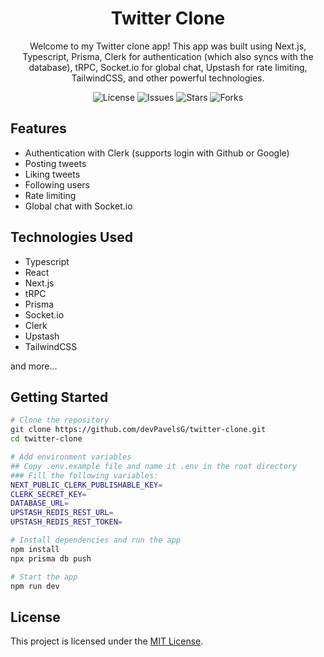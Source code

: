 <h1 align="center">Twitter Clone</h1>

<p align="center">Welcome to my Twitter clone app! This app was built using Next.js, Typescript, Prisma, Clerk for authentication (which also syncs with the database), tRPC, Socket.io for global chat, Upstash for rate limiting, TailwindCSS, and other powerful technologies.</p>

<p align="center">
  <img src="https://img.shields.io/github/license/devPavelsG/twitter-clone?style=for-the-badge" alt="License"/>
  <img src="https://img.shields.io/github/issues/devPavelsG/twitter-clone?style=for-the-badge" alt="Issues"/>
  <img src="https://img.shields.io/github/stars/devPavelsG/twitter-clone?style=for-the-badge" alt="Stars"/>
  <img src="https://img.shields.io/github/forks/devPavelsG/twitter-clone?style=for-the-badge" alt="Forks"/>
</p>

## Features

- Authentication with Clerk (supports login with Github or Google)
- Posting tweets
- Liking tweets
- Following users
- Rate limiting
- Global chat with Socket.io

## Technologies Used

- Typescript
- React
- Next.js
- tRPC
- Prisma
- Socket.io
- Clerk
- Upstash
- TailwindCSS

and more...

## Getting Started

```bash
# Clone the repository
git clone https://github.com/devPavelsG/twitter-clone.git
cd twitter-clone

# Add environment variables
## Copy .env.example file and name it .env in the root directory
### Fill the following variables:
NEXT_PUBLIC_CLERK_PUBLISHABLE_KEY=
CLERK_SECRET_KEY=
DATABASE_URL=
UPSTASH_REDIS_REST_URL=
UPSTASH_REDIS_REST_TOKEN=

# Install dependencies and run the app
npm install
npx prisma db push 

# Start the app
npm run dev
```

## License

This project is licensed under the [MIT License](LICENSE).
